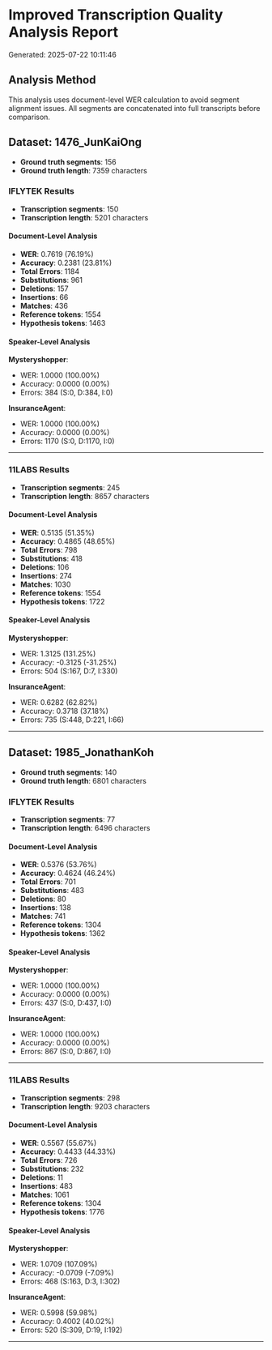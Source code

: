 # Improved Transcription Quality Analysis Report

Generated: 2025-07-22 10:11:46

## Analysis Method
This analysis uses document-level WER calculation to avoid segment alignment issues.
All segments are concatenated into full transcripts before comparison.

## Dataset: 1476_JunKaiOng

- **Ground truth segments**: 156
- **Ground truth length**: 7359 characters

### IFLYTEK Results

- **Transcription segments**: 150
- **Transcription length**: 5201 characters

#### Document-Level Analysis
- **WER**: 0.7619 (76.19%)
- **Accuracy**: 0.2381 (23.81%)
- **Total Errors**: 1184
- **Substitutions**: 961
- **Deletions**: 157
- **Insertions**: 66
- **Matches**: 436
- **Reference tokens**: 1554
- **Hypothesis tokens**: 1463

#### Speaker-Level Analysis
**Mysteryshopper**:
- WER: 1.0000 (100.00%)
- Accuracy: 0.0000 (0.00%)
- Errors: 384 (S:0, D:384, I:0)

**InsuranceAgent**:
- WER: 1.0000 (100.00%)
- Accuracy: 0.0000 (0.00%)
- Errors: 1170 (S:0, D:1170, I:0)

---

### 11LABS Results

- **Transcription segments**: 245
- **Transcription length**: 8657 characters

#### Document-Level Analysis
- **WER**: 0.5135 (51.35%)
- **Accuracy**: 0.4865 (48.65%)
- **Total Errors**: 798
- **Substitutions**: 418
- **Deletions**: 106
- **Insertions**: 274
- **Matches**: 1030
- **Reference tokens**: 1554
- **Hypothesis tokens**: 1722

#### Speaker-Level Analysis
**Mysteryshopper**:
- WER: 1.3125 (131.25%)
- Accuracy: -0.3125 (-31.25%)
- Errors: 504 (S:167, D:7, I:330)

**InsuranceAgent**:
- WER: 0.6282 (62.82%)
- Accuracy: 0.3718 (37.18%)
- Errors: 735 (S:448, D:221, I:66)

---

## Dataset: 1985_JonathanKoh

- **Ground truth segments**: 140
- **Ground truth length**: 6801 characters

### IFLYTEK Results

- **Transcription segments**: 77
- **Transcription length**: 6496 characters

#### Document-Level Analysis
- **WER**: 0.5376 (53.76%)
- **Accuracy**: 0.4624 (46.24%)
- **Total Errors**: 701
- **Substitutions**: 483
- **Deletions**: 80
- **Insertions**: 138
- **Matches**: 741
- **Reference tokens**: 1304
- **Hypothesis tokens**: 1362

#### Speaker-Level Analysis
**Mysteryshopper**:
- WER: 1.0000 (100.00%)
- Accuracy: 0.0000 (0.00%)
- Errors: 437 (S:0, D:437, I:0)

**InsuranceAgent**:
- WER: 1.0000 (100.00%)
- Accuracy: 0.0000 (0.00%)
- Errors: 867 (S:0, D:867, I:0)

---

### 11LABS Results

- **Transcription segments**: 298
- **Transcription length**: 9203 characters

#### Document-Level Analysis
- **WER**: 0.5567 (55.67%)
- **Accuracy**: 0.4433 (44.33%)
- **Total Errors**: 726
- **Substitutions**: 232
- **Deletions**: 11
- **Insertions**: 483
- **Matches**: 1061
- **Reference tokens**: 1304
- **Hypothesis tokens**: 1776

#### Speaker-Level Analysis
**Mysteryshopper**:
- WER: 1.0709 (107.09%)
- Accuracy: -0.0709 (-7.09%)
- Errors: 468 (S:163, D:3, I:302)

**InsuranceAgent**:
- WER: 0.5998 (59.98%)
- Accuracy: 0.4002 (40.02%)
- Errors: 520 (S:309, D:19, I:192)

---

